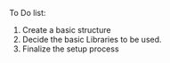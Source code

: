 To Do list:
1) Create a basic structure 
2) Decide the basic Libraries to be used.
3) Finalize the setup process

